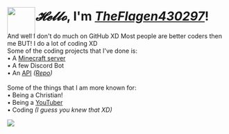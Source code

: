 <html>
  <body>
    <img src="https://storage.theflagen430297.com/pictures/logo.ico" style="height: 64px; width: 64px;">
    <h1 style="margin-top: -60px; margin-left: 65px;"><i>𝓗𝓮𝓵𝓵𝓸</i>, I'm <a href="https://theflagen430297.com/Home" title="Click to go to my Website! :D" target="_blank"><i><b>TheFlagen430297</b></i></a>!</h1>
    <p>And well I don't do much on GitHub XD Most people are better coders then me BUT! I do a lot of coding XD
    <br>Some of the coding projects that I've done is:
    <br> • A <a href="https://theflagen430297.com/pages/New-Ondorria" title="A link to my Minecraft server's webpage" target="_blank">Minecraft server</a>
    <br> • A few Discord Bot</a>
    <br> • An <a href="https://theflagen430297.com/API/FlaggedAPI/Home" title="FlaggedAPI: It's an API to connect to my services!" target="_blank">API</a> <i>(<a href="https://github.com/TheFlagen430297/FlaggedAPI" title="The GitHub Repo to FlaggedAPI" target="_blank">Repo</a>)</i>
    <br>
    <br>Some of the things that I am more known for:
    <br> • Being a Christian!
    <br> • Being a <a href="https://youtube.com/TheFlagen430297" title="Check out my YouTube channel!" target="_blank">YouTuber</a>
    <br> • Coding <i>(I guess you knew that XD)</i>
    </p>
    <img src="https://github-readme-stats.vercel.app/api?username=TheFlagen430297&custom_title=Flagen%27s%20GitHub%20Stats%20:D&include_all_commits=true&hide_border=true&count_private=true&text_color=b6b6c8&title_color=ececff&bg_color=45,000000,101010,1a1a1a,232323,2d2d2d,373737,414141,4c4c4c,575757,626262">
  </body>
</html>
